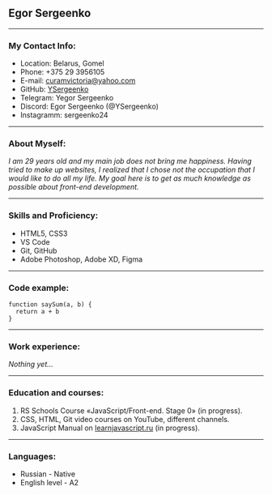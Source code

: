 ## Egor Sergeenko
---
### My Contact Info:
* Location: Belarus, Gomel
* Phone: +375 29 3956105
* E-mail: [curamvictoria@yahoo.com](curamvictoria@yahoo.com)
* GitHub: [YSergeenko](https://github.com/YSergeenko)
* Telegram: Yegor Sergeenko
* Discord: Egor Sergeenko (@YSergeenko)
* Instagramm: sergeenko24

---
### About Myself:

_I am 29 years old and my main job does not bring me happiness. Having tried to make up websites, I realized that I chose not the occupation that I would like to do all my life. My goal here is to get as much knowledge as possible about front-end development._

---
### Skills and Proficiency:
* HTML5, CSS3
* VS Code
* Git, GitHub
* Adobe Photoshop, Adobe XD, Figma

____

### Code example:
~~~
function saySum(a, b) {
  return a + b
} ​
~~~

---

### Work experience:
_Nothing yet…_

---

### Education and courses:
1. RS Schools Course «JavaScript/Front-end. Stage 0» (in progress).
2. CSS, HTML, Git video courses on YouTube, different channels.
3. JavaScript Manual on [learnjavascript.ru](learnjavascript.ru) (in progress).

---

### Languages:
- Russian - Native
- English level - A2